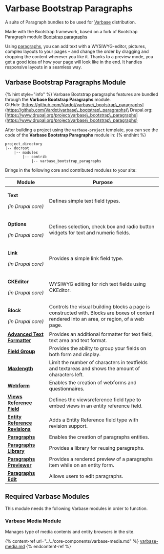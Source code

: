# Varbase Bootstrap Paragraphs

A suite of Paragraph bundles to be used for [Varbase](https://www.drupal.org/project/varbase) distribution.

Made with the Bootstrap framework, based on a fork of Bootstrap Paragraph module [Bootstrap paragraphs](https://www.drupal.org/project/bootstrap\_paragraphs)

Using [paragraphs](https://www.drupal.org/project/paragraphs), you can add text with a WYSIWYG-editor, pictures, complex layouts to your pages – and change the order by dragging and dropping the content wherever you like it. Thanks to a preview mode, you get a good idea of how your page will look like in the end. It handles responsive layouts in a seamless way.

## Varbase Bootstrap Paragraphs Module

{% hint style="info" %}
Varbase Bootstrap paragraphs features are bundled through the **Varbase Bootstrap Paragraphs** module.\
GitHub: [https://github.com/Vardot/varbase\_bootstrap\_paragraphs](https://github.com/Vardot/varbase\_bootstrap\_paragraphs)\
Drupal.org: [https://www.drupal.org/project/varbase\_bootstrap\_paragraphs](https://www.drupal.org/project/varbase\_bootstrap\_paragraphs)

After building a project using the `varbase-project` template, you can see the code of the **Varbase Bootstrap Paragraphs** module in:
{% endhint %}

```
project_directory
|-- docroot
    |-- modules
        |-- contrib
            |-- varbase_bootstrap_paragraphs
```

Brings in the following core and contributed modules to your site:

| Module                                                                                                | Purpose                                                                                                                                      |
| ----------------------------------------------------------------------------------------------------- | -------------------------------------------------------------------------------------------------------------------------------------------- |
| <p><strong>Text</strong></p><p><em>(in Drupal core)</em></p>                                          | Defines simple text field types.                                                                                                             |
| <p><strong>Options</strong></p><p><em>(in Drupal core)</em></p>                                       | Defines selection, check box and radio button widgets for text and numeric fields.                                                           |
| <p><strong>Link</strong></p><p><em>(in Drupal core)</em></p>                                          | Provides a simple link field type.                                                                                                           |
| <p><strong>CKEditor</strong></p><p><em>(in Drupal core)</em></p>                                      | WYSIWYG editing for rich text fields using CKEditor.                                                                                         |
| <p><strong>Block</strong></p><p><em>(in Drupal core)</em></p>                                         | Controls the visual building blocks a page is constructed with. Blocks are boxes of content rendered into an area, or region, of a web page. |
| ****[**Advanced Text Formatter**](https://www.drupal.org/project/advanced\_text\_formatter)****       | Provides an additional formatter for text field, text area and text format.                                                                  |
| ****[**Field Group**](https://www.drupal.org/project/field\_group)****                                | Provides the ability to group your fields on both form and display.                                                                          |
| ****[**Maxlength**](https://www.drupal.org/project/maxlength)****                                     | Limit the number of characters in textfields and textareas and shows the amount of characters left.                                          |
| ****[**Webform**](https://www.drupal.org/project/webform)****                                         | Enables the creation of webforms and questionnaires.                                                                                         |
| ****[**Views Reference Field**](https://www.drupal.org/project/viewsreference)****                    | Defines the viewsreference field type to embed views in an entity reference field.                                                           |
| ****[**Entity Reference Revisions**](https://www.drupal.org/project/entity\_reference\_revisions)**** | Adds a Entity Reference field type with revision support.                                                                                    |
| ****[**Paragraphs**](https://www.drupal.org/project/paragraphs)****                                   | Enables the creation of paragraphs entities.                                                                                                 |
| ****[**Paragraphs Library**](https://www.drupal.org/project/paragraphs)****                           | Provides a library for reusing paragraphs.                                                                                                   |
| ****[**Paragraphs Previewer**](https://www.drupal.org/project/paragraphs\_previewer)****              | Provides a rendered preview of a paragraphs item while on an entity form.                                                                    |
| ****[**Paragraphs Edit**](https://www.drupal.org/project/paragraphs\_edit)****                        | Allows users to edit paragraphs.                                                                                                             |

## Required Varbase Modules

This module needs the following Varbase modules in order to function.

### Varbase Media Module

Manages type of media contents and entity browsers in the site.

{% content-ref url="../../core-components/varbase-media.md" %}
[varbase-media.md](../../core-components/varbase-media.md)
{% endcontent-ref %}







